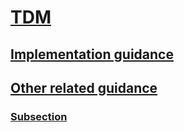 # [TDM](index.md)
## [Implementation guidance](index.md)
## [Other related guidance](index.md)
### [Subsection](index.md)